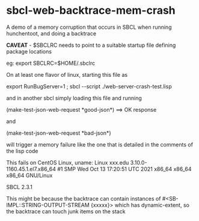 # sbcl-web-backtrace-mem-crash
A demo of a memory corruption that occurs in SBCL when running hunchentoot, and doing a backtrace

 **CAVEAT** - $SBCLRC needs to point to a suitable startup file defining package locations
 
 eg: export SBCLRC=$HOME/.sbclrc

On at least one flavor of linux, starting this file as

  export RunBugServer=1 ; sbcl --script ./web-server-crash-test.lisp  
  
  

and in another sbcl simply loading this file and running

  (make-test-json-web-request \*good-json\*)  ==> OK response
  
and

  (make-test-json-web-request \*bad-json\*)  

will trigger a memory failure like the one that is detailed in the comments of the lisp code


This fails on CentOS Linux,
uname:
 Linux xxx.edu 3.10.0-1160.45.1.el7.x86_64 #1 SMP Wed Oct 13 17:20:51 UTC 2021 x86_64
x86_64 x86_64 GNU/Linux

SBCL 2.3.1

This might be because the backtrace can contain instances of #<SB-IMPL::STRING-OUTPUT-STREAM {xxxxx}> which has dynamic-extent, so the backtrace can touch junk items on the stack
